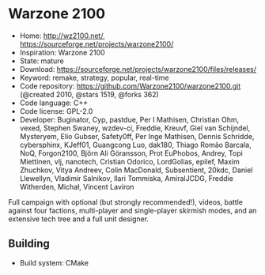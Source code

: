 # Warzone 2100

- Home: http://wz2100.net/, https://sourceforge.net/projects/warzone2100/
- Inspiration: Warzone 2100
- State: mature
- Download: https://sourceforge.net/projects/warzone2100/files/releases/
- Keyword: remake, strategy, popular, real-time
- Code repository: https://github.com/Warzone2100/warzone2100.git (@created 2010, @stars 1519, @forks 362)
- Code language: C++
- Code license: GPL-2.0
- Developer: Buginator, Cyp, pastdue, Per I Mathisen, Christian Ohm, vexed, Stephen Swaney, wzdev-ci, Freddie, Kreuvf, Giel van Schijndel, Mysteryem, Elio Gubser, Safety0ff, Per Inge Mathisen, Dennis Schridde, cybersphinx, KJeff01, Guangcong Luo, dak180, Thiago Romão Barcala, NoQ, Forgon2100, Björn Ali Göransson, Prot EuPhobos, Andrey, Topi Miettinen, vlj, nanotech, Cristian Odorico, LordGolias, epilef, Maxim Zhuchkov, Vitya Andreev, Colin MacDonald, Subsentient, 20kdc, Daniel Llewellyn, Vladimir Salnikov, Ilari Tommiska, AmiralJCDG, Freddie Witherden, Michał, Vincent Laviron

Full campaign with optional (but strongly recommended!), videos, battle against four factions, multi-player and single-player skirmish modes, and an extensive tech tree and a full unit designer.

## Building

- Build system: CMake
